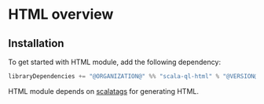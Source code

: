 # HTML overview

<head>
  <meta charset="UTF-8" />
  <meta name="author" content="Vitalii Honta" />
  <meta name="description" content="Getting started with Scala QL HTML module. Generating HTML reports" />
  <meta name="keywords" content="scala-ql, scala-ql-html, scala generate html report, scala-ql-html getting started" />
</head>

## Installation

To get started with HTML module, add the following dependency:

```scala
libraryDependencies += "@ORGANIZATION@" %% "scala-ql-html" % "@VERSION@"
```

HTML module depends on [scalatags](https://com-lihaoyi.github.io/scalatags/) for generating HTML.